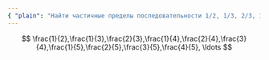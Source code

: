 ```yaml
---
{ "plain": "Найти частичные пределы последовательности 1/2, 1/3, 2/3, 1/4, 2/4, 3/4, 1/5, 2/5, 3/5, 4/5, ..." }
---
```


$$ \frac{1}{2},\frac{1}{3},\frac{2}{3},\frac{1}{4},\frac{2}{4},\frac{3}{4},\frac{1}{5},\frac{2}{5},\frac{3}{5},\frac{4}{5}, \ldots $$